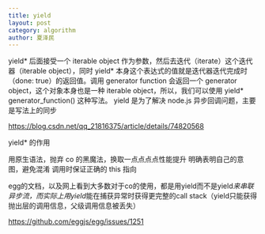 ```yaml
---
title: yield
layout: post
category: algorithm
author: 夏泽民
---
```

yield* 后面接受一个 iterable object 作为参数，然后去迭代（iterate）这个迭代器（iterable object），同时 yield* 本身这个表达式的值就是迭代器迭代完成时（done: true）的返回值。调用 generator function 会返回一个 generator object，这个对象本身也是一种 iterable object，所以，我们可以使用 yield* generator_function() 这种写法。
yield 是为了解决 node.js 异步回调问题，主要是写法上的同步

https://blog.csdn.net/qq_21816375/article/details/74820568
<!-- more -->
yield* 的作用

用原生语法，抛弃 co 的黑魔法，换取一点点点点性能提升
明确表明自己的意图，避免混淆
调用时保证正确的 this 指向

egg的文档，以及网上看到大多数对于co的使用，都是用yield而不是yield*来串联异步流，而实际上用yield*能在捕获异常时获得更完整的call stack（yield只能获得抛出层的调用信息，父级调用信息被丢失）

https://github.com/eggjs/egg/issues/1251

